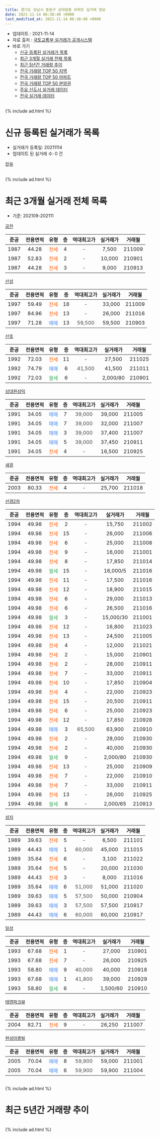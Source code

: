 ```yaml
---
title: 경기도 성남시 중원구 상대원동 아파트 실거래 정보
date: 2021-11-14 06:38:40 +0900
last_modified_at: 2021-11-14 06:38:40 +0900
---
```


* 업데이트 : 2021-11-14
* 자료 출처 : [국토교통부 실거래가 공개시스템](http://rt.molit.go.kr)
* 바로 가기
    * [신규 등록된 실거래가 목록](#신규-등록된-실거래가-목록)
    * [최근 3개월 실거래 전체 목록](#최근-3개월-실거래-전체-목록)
    * [최근 5년간 거래량 추이](#최근-5년간-거래량-추이)
    * [전국 거래량 TOP 50 지역](https://inasie.github.io/apt-trade-info/최근-3개월-전국에서-가장-거래가-많이-발생한-지역)
    * [전국 거래량 TOP 50 아파트](https://inasie.github.io/apt-trade-info/최근-3개월-전국에서-가장-거래가-많이-발생한-아파트)
    * [전국 거래량 TOP 50 분양권](https://inasie.github.io/apt-trade-info/최근-3개월-전국에서-가장-거래가-많이-발생한-분양권)
    * [주요 신도시 실거래 데이터](https://inasie.github.io/apt-trade-info/주요-신도시)
    * [전국 실거래 데이터](https://inasie.github.io/apt-trade-info/전국)
<br>
{% include ad.html %}
<br>

# 신규 등록된 실거래가 목록
* 실거래가 등록일: 20211114
* 업데이트 된 실거래 수: 0 건

없음

<br>
{% include ad.html %}
<br>

# 최근 3개월 실거래 전체 목록
* 기준: 202109-202111


[궁전](https://search.naver.com/search.naver?query=%EA%B2%BD%EA%B8%B0%EB%8F%84+%EC%84%B1%EB%82%A8%EC%8B%9C+%EC%A4%91%EC%9B%90%EA%B5%AC+%EC%83%81%EB%8C%80%EC%9B%90%EB%8F%99+%EA%B6%81%EC%A0%84)

|준공|전용면적|유형|층|역대최고가|실거래가|거래월|
|:---:|:---:|:---:|:---:|:---:|:---:|:---:|
|1987|44.28|<span style="color:#ff5a00">전세</span>|4|<span style="color:#444444">-</span>|7,500|211009|
|1987|52.83|<span style="color:#ff5a00">전세</span>|2|<span style="color:#444444">-</span>|10,000|210901|
|1987|44.28|<span style="color:#ff5a00">전세</span>|3|<span style="color:#444444">-</span>|9,000|210913|

[산성](https://search.naver.com/search.naver?query=%EA%B2%BD%EA%B8%B0%EB%8F%84+%EC%84%B1%EB%82%A8%EC%8B%9C+%EC%A4%91%EC%9B%90%EA%B5%AC+%EC%83%81%EB%8C%80%EC%9B%90%EB%8F%99+%EC%82%B0%EC%84%B1)

|준공|전용면적|유형|층|역대최고가|실거래가|거래월|
|:---:|:---:|:---:|:---:|:---:|:---:|:---:|
|1997|59.49|<span style="color:#ff5a00">전세</span>|18|<span style="color:#444444">-</span>|33,000|211009|
|1997|84.96|<span style="color:#ff5a00">전세</span>|13|<span style="color:#444444">-</span>|26,000|211016|
|1997|71.28|<span style="color:#4285f3">매매</span>|13|<span style="color:#444444">59,500</span>|59,500|210903|

[산호](https://search.naver.com/search.naver?query=%EA%B2%BD%EA%B8%B0%EB%8F%84+%EC%84%B1%EB%82%A8%EC%8B%9C+%EC%A4%91%EC%9B%90%EA%B5%AC+%EC%83%81%EB%8C%80%EC%9B%90%EB%8F%99+%EC%82%B0%ED%98%B8)

|준공|전용면적|유형|층|역대최고가|실거래가|거래월|
|:---:|:---:|:---:|:---:|:---:|:---:|:---:|
|1992|72.03|<span style="color:#ff5a00">전세</span>|11|<span style="color:#444444">-</span>|27,500|211025|
|1992|74.79|<span style="color:#4285f3">매매</span>|6|<span style="color:#444444">41,500</span>|41,500|211011|
|1992|72.03|<span style="color:#34a853">월세</span>|6|<span style="color:#444444">-</span>|2,000/80|210901|

[상대원삼익](https://search.naver.com/search.naver?query=%EA%B2%BD%EA%B8%B0%EB%8F%84+%EC%84%B1%EB%82%A8%EC%8B%9C+%EC%A4%91%EC%9B%90%EA%B5%AC+%EC%83%81%EB%8C%80%EC%9B%90%EB%8F%99+%EC%83%81%EB%8C%80%EC%9B%90%EC%82%BC%EC%9D%B5)

|준공|전용면적|유형|층|역대최고가|실거래가|거래월|
|:---:|:---:|:---:|:---:|:---:|:---:|:---:|
|1991|34.05|<span style="color:#4285f3">매매</span>|7|<span style="color:#444444">39,000</span>|39,000|211005|
|1991|34.05|<span style="color:#4285f3">매매</span>|7|<span style="color:#444444">39,000</span>|32,000|211007|
|1991|34.05|<span style="color:#4285f3">매매</span>|3|<span style="color:#444444">39,000</span>|37,400|211007|
|1991|34.05|<span style="color:#4285f3">매매</span>|5|<span style="color:#444444">39,000</span>|37,450|210911|
|1991|34.05|<span style="color:#ff5a00">전세</span>|4|<span style="color:#444444">-</span>|16,500|210925|

[새광](https://search.naver.com/search.naver?query=%EA%B2%BD%EA%B8%B0%EB%8F%84+%EC%84%B1%EB%82%A8%EC%8B%9C+%EC%A4%91%EC%9B%90%EA%B5%AC+%EC%83%81%EB%8C%80%EC%9B%90%EB%8F%99+%EC%83%88%EA%B4%91)

|준공|전용면적|유형|층|역대최고가|실거래가|거래월|
|:---:|:---:|:---:|:---:|:---:|:---:|:---:|
|2003|80.33|<span style="color:#ff5a00">전세</span>|4|<span style="color:#444444">-</span>|25,700|211018|

[선경2차](https://search.naver.com/search.naver?query=%EA%B2%BD%EA%B8%B0%EB%8F%84+%EC%84%B1%EB%82%A8%EC%8B%9C+%EC%A4%91%EC%9B%90%EA%B5%AC+%EC%83%81%EB%8C%80%EC%9B%90%EB%8F%99+%EC%84%A0%EA%B2%BD2%EC%B0%A8)

|준공|전용면적|유형|층|역대최고가|실거래가|거래월|
|:---:|:---:|:---:|:---:|:---:|:---:|:---:|
|1994|49.98|<span style="color:#ff5a00">전세</span>|2|<span style="color:#444444">-</span>|15,750|211002|
|1994|49.98|<span style="color:#ff5a00">전세</span>|15|<span style="color:#444444">-</span>|26,000|211006|
|1994|49.98|<span style="color:#ff5a00">전세</span>|6|<span style="color:#444444">-</span>|25,000|211008|
|1994|49.98|<span style="color:#ff5a00">전세</span>|9|<span style="color:#444444">-</span>|16,000|211001|
|1994|49.98|<span style="color:#ff5a00">전세</span>|8|<span style="color:#444444">-</span>|17,850|211014|
|1994|49.98|<span style="color:#34a853">월세</span>|15|<span style="color:#444444">-</span>|16,000/5|211016|
|1994|49.98|<span style="color:#ff5a00">전세</span>|11|<span style="color:#444444">-</span>|17,500|211016|
|1994|49.98|<span style="color:#ff5a00">전세</span>|12|<span style="color:#444444">-</span>|18,900|211015|
|1994|49.98|<span style="color:#ff5a00">전세</span>|6|<span style="color:#444444">-</span>|29,000|211013|
|1994|49.98|<span style="color:#ff5a00">전세</span>|6|<span style="color:#444444">-</span>|26,500|211016|
|1994|49.98|<span style="color:#34a853">월세</span>|3|<span style="color:#444444">-</span>|15,000/30|211001|
|1994|49.98|<span style="color:#ff5a00">전세</span>|12|<span style="color:#444444">-</span>|16,800|211023|
|1994|49.98|<span style="color:#ff5a00">전세</span>|13|<span style="color:#444444">-</span>|24,500|211005|
|1994|49.98|<span style="color:#ff5a00">전세</span>|4|<span style="color:#444444">-</span>|12,000|211021|
|1994|49.98|<span style="color:#ff5a00">전세</span>|2|<span style="color:#444444">-</span>|15,000|210901|
|1994|49.98|<span style="color:#ff5a00">전세</span>|2|<span style="color:#444444">-</span>|28,000|210911|
|1994|49.98|<span style="color:#ff5a00">전세</span>|7|<span style="color:#444444">-</span>|33,000|210911|
|1994|49.98|<span style="color:#ff5a00">전세</span>|10|<span style="color:#444444">-</span>|17,850|210904|
|1994|49.98|<span style="color:#ff5a00">전세</span>|4|<span style="color:#444444">-</span>|22,000|210923|
|1994|49.98|<span style="color:#ff5a00">전세</span>|15|<span style="color:#444444">-</span>|20,500|210911|
|1994|49.98|<span style="color:#ff5a00">전세</span>|6|<span style="color:#444444">-</span>|25,000|210923|
|1994|49.98|<span style="color:#ff5a00">전세</span>|12|<span style="color:#444444">-</span>|17,850|210928|
|1994|49.98|<span style="color:#4285f3">매매</span>|3|<span style="color:#444444">65,500</span>|63,900|210910|
|1994|49.98|<span style="color:#ff5a00">전세</span>|2|<span style="color:#444444">-</span>|28,000|210930|
|1994|49.98|<span style="color:#ff5a00">전세</span>|2|<span style="color:#444444">-</span>|40,000|210930|
|1994|49.98|<span style="color:#34a853">월세</span>|9|<span style="color:#444444">-</span>|2,000/80|210930|
|1994|49.98|<span style="color:#ff5a00">전세</span>|13|<span style="color:#444444">-</span>|25,000|210909|
|1994|49.98|<span style="color:#ff5a00">전세</span>|7|<span style="color:#444444">-</span>|22,000|210910|
|1994|49.98|<span style="color:#ff5a00">전세</span>|7|<span style="color:#444444">-</span>|33,000|210911|
|1994|49.98|<span style="color:#ff5a00">전세</span>|13|<span style="color:#444444">-</span>|26,000|210925|
|1994|49.98|<span style="color:#34a853">월세</span>|8|<span style="color:#444444">-</span>|2,000/65|210913|


<script async src="//pagead2.googlesyndication.com/pagead/js/adsbygoogle.js"></script>
<!-- 기본 -->
<ins class="adsbygoogle"
     style="display:block"
     data-ad-client="ca-pub-2446590836940007"
     data-ad-slot="1659523306"
     data-ad-format="auto"
     data-full-width-responsive="true"></ins>
<script>
(adsbygoogle = window.adsbygoogle || []).push({});
</script>


[성지](https://search.naver.com/search.naver?query=%EA%B2%BD%EA%B8%B0%EB%8F%84+%EC%84%B1%EB%82%A8%EC%8B%9C+%EC%A4%91%EC%9B%90%EA%B5%AC+%EC%83%81%EB%8C%80%EC%9B%90%EB%8F%99+%EC%84%B1%EC%A7%80)

|준공|전용면적|유형|층|역대최고가|실거래가|거래월|
|:---:|:---:|:---:|:---:|:---:|:---:|:---:|
|1989|39.63|<span style="color:#ff5a00">전세</span>|5|<span style="color:#444444">-</span>|6,500|211101|
|1989|44.43|<span style="color:#4285f3">매매</span>|1|<span style="color:#444444">60,000</span>|45,000|211015|
|1989|35.64|<span style="color:#ff5a00">전세</span>|6|<span style="color:#444444">-</span>|3,100|211022|
|1989|35.64|<span style="color:#ff5a00">전세</span>|5|<span style="color:#444444">-</span>|20,000|211030|
|1989|44.43|<span style="color:#ff5a00">전세</span>|3|<span style="color:#444444">-</span>|8,000|211016|
|1989|35.64|<span style="color:#4285f3">매매</span>|6|<span style="color:#444444">51,000</span>|51,000|211020|
|1989|39.63|<span style="color:#4285f3">매매</span>|5|<span style="color:#444444">57,500</span>|50,000|210904|
|1989|39.63|<span style="color:#4285f3">매매</span>|3|<span style="color:#444444">57,500</span>|57,500|210917|
|1989|44.43|<span style="color:#4285f3">매매</span>|6|<span style="color:#444444">60,000</span>|60,000|210917|

[일성](https://search.naver.com/search.naver?query=%EA%B2%BD%EA%B8%B0%EB%8F%84+%EC%84%B1%EB%82%A8%EC%8B%9C+%EC%A4%91%EC%9B%90%EA%B5%AC+%EC%83%81%EB%8C%80%EC%9B%90%EB%8F%99+%EC%9D%BC%EC%84%B1)

|준공|전용면적|유형|층|역대최고가|실거래가|거래월|
|:---:|:---:|:---:|:---:|:---:|:---:|:---:|
|1993|67.68|<span style="color:#ff5a00">전세</span>|1|<span style="color:#444444">-</span>|27,000|210901|
|1993|67.68|<span style="color:#ff5a00">전세</span>|7|<span style="color:#444444">-</span>|26,000|210925|
|1993|58.80|<span style="color:#4285f3">매매</span>|9|<span style="color:#444444">40,000</span>|40,000|210918|
|1993|67.68|<span style="color:#4285f3">매매</span>|1|<span style="color:#444444">41,800</span>|39,000|210929|
|1993|58.80|<span style="color:#34a853">월세</span>|6|<span style="color:#444444">-</span>|1,500/60|210910|

[태영파크뷰](https://search.naver.com/search.naver?query=%EA%B2%BD%EA%B8%B0%EB%8F%84+%EC%84%B1%EB%82%A8%EC%8B%9C+%EC%A4%91%EC%9B%90%EA%B5%AC+%EC%83%81%EB%8C%80%EC%9B%90%EB%8F%99+%ED%83%9C%EC%98%81%ED%8C%8C%ED%81%AC%EB%B7%B0)

|준공|전용면적|유형|층|역대최고가|실거래가|거래월|
|:---:|:---:|:---:|:---:|:---:|:---:|:---:|
|2004|82.71|<span style="color:#ff5a00">전세</span>|9|<span style="color:#444444">-</span>|26,250|211007|

[현성아름빌](https://search.naver.com/search.naver?query=%EA%B2%BD%EA%B8%B0%EB%8F%84+%EC%84%B1%EB%82%A8%EC%8B%9C+%EC%A4%91%EC%9B%90%EA%B5%AC+%EC%83%81%EB%8C%80%EC%9B%90%EB%8F%99+%ED%98%84%EC%84%B1%EC%95%84%EB%A6%84%EB%B9%8C)

|준공|전용면적|유형|층|역대최고가|실거래가|거래월|
|:---:|:---:|:---:|:---:|:---:|:---:|:---:|
|2005|70.04|<span style="color:#4285f3">매매</span>|8|<span style="color:#444444">59,900</span>|59,000|211001|
|2005|70.04|<span style="color:#4285f3">매매</span>|6|<span style="color:#444444">59,900</span>|59,900|211004|


<br>
{% include ad.html %}
<br>

# 최근 5년간 거래량 추이


<div style="width:100%;">
    <canvas id="deal_progress" height="200"></canvas>
</div>

<script>
new Chart(document.getElementById("deal_progress"), {
    type: 'line',
    data: {
        labels: ['201611','201612','201701','201702','201703','201704','201705','201706','201707','201708','201709','201710','201711','201712','201801','201802','201803','201804','201805','201806','201807','201808','201809','201810','201811','201812','201901','201902','201903','201904','201905','201906','201907','201908','201909','201910','201911','201912','202001','202002','202003','202004','202005','202006','202007','202008','202009','202010','202011','202012','202101','202102','202103','202104','202105','202106','202107','202108','202109','202110','202111'],
        datasets: [{
            label: '매매',
            pointRadius: 1,
            data: [28, 17, 4, 21, 32, 32, 33, 33, 35, 23, 20, 18, 18, 13, 28, 20, 41, 28, 21, 26, 27, 62, 67, 20, 20, 10, 11, 14, 21, 20, 35, 50, 43, 31, 28, 41, 42, 31, 35, 37, 18, 12, 22, 36, 27, 19, 20, 33, 28, 31, 18, 13, 8, 55, 51, 17, 26, 12, 8, 8, 0],
            borderColor: "rgba(255, 201, 14, 1)",
            backgroundColor: "rgba(255, 201, 14, 0.5)",
            fill: false,
            lineTension: 0
        },{
            label: '전월세',
            pointRadius: 1,
            data: [42, 28, 26, 41, 30, 29, 40, 29, 32, 40, 20, 27, 23, 26, 26, 21, 44, 29, 24, 27, 31, 27, 33, 31, 20, 23, 26, 20, 25, 18, 24, 33, 38, 31, 19, 45, 27, 25, 18, 39, 35, 38, 37, 32, 35, 31, 26, 28, 16, 27, 24, 26, 28, 34, 69, 43, 29, 30, 23, 23, 1],
            borderColor: "rgba(0, 141, 185, 1)",
            backgroundColor: "rgba(0, 141, 185, 0.5)",
            fill: false,
            lineTension: 0
        }
        ]
    },
    options: {
        responsive: true,
        title: {
            display: false
        },
        tooltips: {
            mode: 'index',
            intersect: false
        },
        hover: {
            mode: 'nearest',
            intersect: true
        },
        scales: {
            xAxes: [{
                display: true,
                scaleLabel: {
                    display: true,
                    labelString: '년/월'
                }
            }],
            yAxes: [{
                display: true,
                ticks: {
                    suggestedMin: 0,
                },
                scaleLabel: {
                    display: true,
                    labelString: '실거래 수'
                }
            }]
        }
    }
});

</script>


<br>
{% include ad.html %}
<br>

